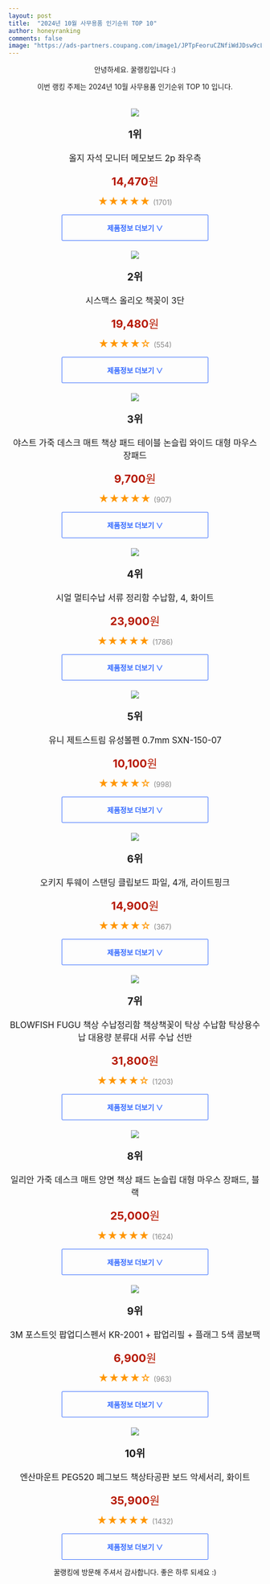 ```yaml
---
layout: post
title:  "2024년 10월 사무용품 인기순위 TOP 10"
author: honeyranking
comments: false
image: "https://ads-partners.coupang.com/image1/JPTpFeoruCZNfiWdJDsw9cLjrh8LnGfUPz_1rzESO8lLdgIN0odMAcggGv_MjTczQVpyi91lEvKTOAybkTvB50fwheszZ_B7tN0gCTF2QwekMtd4bfEjITih1RrNZXU6rFPQ1Nscpet8GLmikmY67Hm1mufOB3gtmx-Kv2jLk8DYphv1pRKqHYxO8OaXjC52Z6CirVmn8zGZSr0QeOR86wWzWRYJPNhPlYjjGvvJPinw7e85JfILedsn8Xmo8dquEp5Eq-OHW-eRfEReHWzGsACeq91fOExBTVruFB1hbBK_r2krdLwAgzmRZvUBnQ=="
---
```

<p style="text-align: center;">안녕하세요. 꿀랭킹입니다 :)</p>
<p style="text-align: center;">이번 랭킹 주제는 2024년 10월 사무용품 인기순위 TOP 10 입니다.</p><center><img src="https://ads-partners.coupang.com/image1/JPTpFeoruCZNfiWdJDsw9cLjrh8LnGfUPz_1rzESO8lLdgIN0odMAcggGv_MjTczQVpyi91lEvKTOAybkTvB50fwheszZ_B7tN0gCTF2QwekMtd4bfEjITih1RrNZXU6rFPQ1Nscpet8GLmikmY67Hm1mufOB3gtmx-Kv2jLk8DYphv1pRKqHYxO8OaXjC52Z6CirVmn8zGZSr0QeOR86wWzWRYJPNhPlYjjGvvJPinw7e85JfILedsn8Xmo8dquEp5Eq-OHW-eRfEReHWzGsACeq91fOExBTVruFB1hbBK_r2krdLwAgzmRZvUBnQ==" style="margin-top:20px" /></center><p style="text-align: center; font-size: 20px"><b>1위</b></p><p style="text-align: center; font-size: 17px">올지 자석 모니터 메모보드 2p 좌우측</p><p style="text-align: center;"><span style="color: #b61800; font-size: 22px;"><b>14,470</b>원</span></p><p style="text-align: center;"><span style="color: #ff9600; font-size: 20px;">★★★★★ </span><span style="color: #878787;">(1701)</span></p><center><a href="https://link.coupang.com/re/AFFSDP?lptag=AF3899140&subid=honeyrank&pageKey=7986828831&itemId=22187269106&vendorItemId=89233526068&traceid=V0-153-2aff08f4360bd84b&clickBeacon=62cf0720-9179-11ef-9fb7-fb25e2f2c6f9%7E3&requestid=20241024050000638039586890&token=31850C%7CMIXED"><div style="font-size: 14px; display: inline-block; padding: 15px 90px; color: #346aff; border-radius: 2px; border: 1px solid #346aff; cursor: pointer;"><b>제품정보 더보기 &or;</b></div></a></center><center><img src="https://ads-partners.coupang.com/image1/6k5JC8v3Pirxh50V6lH5fHg19hsSMEJnFTJSw--Gh7l-0EpXwXMN9OCaKNtVDnoYaguQTRYTUVu1gfPpV7_02Z-VETmO-J6Tq6bjsXzP6WC97lPc5yWr7VzUWXjShQDfaA6fCT3JcELwIwGZaob_crHQL3BGZ-aN3TsoDTtlLdcs2kM1L06wTqggT34ZMJ383GN8KnJp2ZHNkvvmX6A3jEfleZ1GaK19QICgK_1l6TvwQ8uKek9N1RPnf-BLtJCheXG9uQESczxAAWWEVVDKbQj2YE0jupBVT8E=" style="margin-top:20px" /></center><p style="text-align: center; font-size: 20px"><b>2위</b></p><p style="text-align: center; font-size: 17px">시스맥스 올리오 책꽂이 3단</p><p style="text-align: center;"><span style="color: #b61800; font-size: 22px;"><b>19,480</b>원</span></p><p style="text-align: center;"><span style="color: #ff9600; font-size: 20px;">★★★★☆ </span><span style="color: #878787;">(554)</span></p><center><a href="https://link.coupang.com/re/AFFSDP?lptag=AF3899140&subid=honeyrank&pageKey=6576927481&itemId=14785453635&vendorItemId=82025498284&traceid=V0-153-fd4e297c1d3ead8f&requestid=20241024050000638039586890&token=31850C%7CMIXED"><div style="font-size: 14px; display: inline-block; padding: 15px 90px; color: #346aff; border-radius: 2px; border: 1px solid #346aff; cursor: pointer;"><b>제품정보 더보기 &or;</b></div></a></center><center><img src="https://ads-partners.coupang.com/image1/z3KafoDZ6FvL_lU3z0f5V_CpU4qUKdTtWxTjEo6J-xJa_qCOZQ3GZqpVaPJBLKn9YRKYqMDOKn0vQdFLRwK85XRl7WAwdXH8sxpbtUJmZaYBne-qKvfcoloro_U89luBuVSNiZSf-ec9_7ycyoJ9CyWq9k7jspbLoLE3WbTStSvzuhYMzxtAwEJ7ozzY9c0Up0XRmiYU6Q0A5eimRVq-PcqXcwncNekrrp0Zu8is4LuelywtC9VjjxXZjJ-4AWuQxWuWR5uoLtIljITkp4jho_TtSUsh59bozxj_H2hf97NjUnuFvrZW_UPs" style="margin-top:20px" /></center><p style="text-align: center; font-size: 20px"><b>3위</b></p><p style="text-align: center; font-size: 17px">야스트 가죽 데스크 매트 책상 패드 테이블 논슬립 와이드 대형 마우스 장패드</p><p style="text-align: center;"><span style="color: #b61800; font-size: 22px;"><b>9,700</b>원</span></p><p style="text-align: center;"><span style="color: #ff9600; font-size: 20px;">★★★★★ </span><span style="color: #878787;">(907)</span></p><center><a href="https://link.coupang.com/re/AFFSDP?lptag=AF3899140&subid=honeyrank&pageKey=5597399414&itemId=9003820842&vendorItemId=76290281667&traceid=V0-153-bc8817ff3cf9bcec&requestid=20241024050000638039586890&token=31850C%7CMIXED"><div style="font-size: 14px; display: inline-block; padding: 15px 90px; color: #346aff; border-radius: 2px; border: 1px solid #346aff; cursor: pointer;"><b>제품정보 더보기 &or;</b></div></a></center><center><img src="https://ads-partners.coupang.com/image1/z0wvwizCZnKl3MnWz18loq_hfJ_G1B0C2XUEMquirvATVkkwQCngCAmShNXzknGN427KRoKS49m-AKDbOpOGEwAjjdavxINAqRUFInnh0r-zWc8iWQP6zyCDEA9V7xGGvGXhG4hq41zGRlsI7qKBg6_MrxtJ-NK6CarGKak4iFg94uoZDIAI-_I2kQKyXB2m1hHKyEfCRItZkH0biMom-rUYXRkWtH99JC7CTKBno5D9qG7Wl9v8lQXD-f2PIu16hJVtSElgwiWbvJ037jQrxJK8UH4pXlkC8FL5w9HSp-oAdDsZosuU_i7pE54RMDs=" style="margin-top:20px" /></center><p style="text-align: center; font-size: 20px"><b>4위</b></p><p style="text-align: center; font-size: 17px">시얼 멀티수납 서류 정리함 수납함, 4, 화이트</p><p style="text-align: center;"><span style="color: #b61800; font-size: 22px;"><b>23,900</b>원</span></p><p style="text-align: center;"><span style="color: #ff9600; font-size: 20px;">★★★★★ </span><span style="color: #878787;">(1786)</span></p><center><a href="https://link.coupang.com/re/AFFSDP?lptag=AF3899140&subid=honeyrank&pageKey=8097997446&itemId=22897759243&vendorItemId=89934063760&traceid=V0-153-01665dfa396ddf77&clickBeacon=62cf2e30-9179-11ef-9106-198acefed3d1%7E3&requestid=20241024050000638039586890&token=31850C%7CMIXED"><div style="font-size: 14px; display: inline-block; padding: 15px 90px; color: #346aff; border-radius: 2px; border: 1px solid #346aff; cursor: pointer;"><b>제품정보 더보기 &or;</b></div></a></center><center><img src="https://ads-partners.coupang.com/image1/pxuuMybrwXndJaUnp2stK3Y2M3xi-buxqZoaeU9tf_BjEA_5uMLggYBfM6Ydglc1EaE3XjC7afZaynthbFuTUUkJjJwp82QgMoww5_vPFsjXqUepbItPGVbueFuL5bgmbEL0cQQOxosBkDVt6NEptpvPrVDM3QSEneP6FVW0DMLgvHC8oCX3DXGhsBf0VEXykbJxNj3oDkv8AcLohBzp0VEExzSzGAyFQfZfqoDWwi_-0BxsMEbY3GfNZhMjQeUExS5WI4kcTXLnA5uUekSgtdT3SAODq1hMUw==" style="margin-top:20px" /></center><p style="text-align: center; font-size: 20px"><b>5위</b></p><p style="text-align: center; font-size: 17px">유니 제트스트림 유성볼펜 0.7mm SXN-150-07</p><p style="text-align: center;"><span style="color: #b61800; font-size: 22px;"><b>10,100</b>원</span></p><p style="text-align: center;"><span style="color: #ff9600; font-size: 20px;">★★★★☆ </span><span style="color: #878787;">(998)</span></p><center><a href="https://link.coupang.com/re/AFFSDP?lptag=AF3899140&subid=honeyrank&pageKey=11975730&itemId=51299885&vendorItemId=3079957881&traceid=V0-153-086bcc47c3f6c782&requestid=20241024050000638039586890&token=31850C%7CMIXED"><div style="font-size: 14px; display: inline-block; padding: 15px 90px; color: #346aff; border-radius: 2px; border: 1px solid #346aff; cursor: pointer;"><b>제품정보 더보기 &or;</b></div></a></center><center><img src="https://ads-partners.coupang.com/image1/-El5SENZMQ27TyCK-PWJJPAppp33H9uK5H1exel-dzk2oGM7Z4JehOt8t_zW31UxD40LMssja-cVwA5BMRnDsercDZ8C_dsgLcvIbT6IYddW8Lfbl1kBlp_q_5ZmxfXel_9oTJnRXp7JFizP4DULGuT1V3RhOcLlXEo_R_cjnaO5hl3d6nXQNXy3d6-vOk2PSfFR2Hgvblz7IYY9ARTfBWqSWuCcFlyPRmamHeGUwBD3EaLt-ZYwt1ysdjBqV5YhELaE8UZnQ6aqPfUGJ50YX_g6gy_xzMQ2WBqzCKoUwwfaveKPmPv1D94l9NGBC3Q=" style="margin-top:20px" /></center><p style="text-align: center; font-size: 20px"><b>6위</b></p><p style="text-align: center; font-size: 17px">오키지 투웨이 스탠딩 클립보드 파일, 4개, 라이트핑크</p><p style="text-align: center;"><span style="color: #b61800; font-size: 22px;"><b>14,900</b>원</span></p><p style="text-align: center;"><span style="color: #ff9600; font-size: 20px;">★★★★☆ </span><span style="color: #878787;">(367)</span></p><center><a href="https://link.coupang.com/re/AFFSDP?lptag=AF3899140&subid=honeyrank&pageKey=8331267671&itemId=24053645396&vendorItemId=91073723917&traceid=V0-153-20585153a518cf3c&clickBeacon=62cf2e30-9179-11ef-ae4d-3a377ff203f5%7E3&requestid=20241024050000638039586890&token=31850C%7CMIXED"><div style="font-size: 14px; display: inline-block; padding: 15px 90px; color: #346aff; border-radius: 2px; border: 1px solid #346aff; cursor: pointer;"><b>제품정보 더보기 &or;</b></div></a></center><center><img src="https://ads-partners.coupang.com/image1/LrfeP0ChecQ6f0PzLpWHZwrM3sT6cCA2ToZHBT1fmUQZa0HJyxK_KNpbCVbC4eusP2MP72OCz3ey2qcqW4Of3PdRPwLfXnpsmy7uKi0EQHiAuGCOcpzScQFObqtjtLsUe4TKKof3n4RT2k_HEhlY_4o_1jmOtGT1li473UkapHqBfAgQAokRuMOS9_n3il8RrELer5TcnMT-Mjj9SeADkbd3wrn_Q6lXpU5D7WkgAorpVndvMCDb7pdAqZq9y7fUEVzqENhnuCx613QcxzD0xvC0jhl71Chwf6Uh67wGXhpmEE1vgn8_y0jwfg==" style="margin-top:20px" /></center><p style="text-align: center; font-size: 20px"><b>7위</b></p><p style="text-align: center; font-size: 17px">BLOWFISH FUGU 책상 수납정리함 책상책꽂이 탁상 수납함 탁상용수납 대용량 분류대 서류 수납 선반</p><p style="text-align: center;"><span style="color: #b61800; font-size: 22px;"><b>31,800</b>원</span></p><p style="text-align: center;"><span style="color: #ff9600; font-size: 20px;">★★★★☆ </span><span style="color: #878787;">(1203)</span></p><center><a href="https://link.coupang.com/re/AFFSDP?lptag=AF3899140&subid=honeyrank&pageKey=7425913617&itemId=19275440664&vendorItemId=89849077577&traceid=V0-153-efb9cb038a33157d&requestid=20241024050000638039586890&token=31850C%7CMIXED"><div style="font-size: 14px; display: inline-block; padding: 15px 90px; color: #346aff; border-radius: 2px; border: 1px solid #346aff; cursor: pointer;"><b>제품정보 더보기 &or;</b></div></a></center><center><img src="https://ads-partners.coupang.com/image1/gwqyJ8CCCJ2zNkuBg7dDAGQe-QvFxKYbr7woIEQyubExMvTJXWEuJjnYrhBtQF-EMejbsJcqKR2D4mEC9YXss0o3uAcf2UyratFqfS13CNJy3nrtjCGfnXvmSTL1m5C6TRHdw_0tOFQ07dvMbO8XqtS_8ouS8Y4UHNndDnSVvZY7B_bXNyqoE74niWBN8gx7d6Y9Kf7kc2h-f5aumZ9GFLIieygP9_9i62-uX5xIqSiQEa8XKLf44FP8lM7A0c4tyVCwGqnXXDVxF_xajq3jTyXi1wJXc0PXybbDq419xK0-dOc_SxXtg0NuAGEPVQ==" style="margin-top:20px" /></center><p style="text-align: center; font-size: 20px"><b>8위</b></p><p style="text-align: center; font-size: 17px">일리안 가죽 데스크 매트 양면 책상 패드 논슬립 대형 마우스 장패드, 블랙</p><p style="text-align: center;"><span style="color: #b61800; font-size: 22px;"><b>25,000</b>원</span></p><p style="text-align: center;"><span style="color: #ff9600; font-size: 20px;">★★★★★ </span><span style="color: #878787;">(1624)</span></p><center><a href="https://link.coupang.com/re/AFFSDP?lptag=AF3899140&subid=honeyrank&pageKey=8106478028&itemId=22948046194&vendorItemId=90409706232&traceid=V0-153-7d864b03f25b6c98&clickBeacon=62cf2e30-9179-11ef-a155-d58cda4e5d79%7E3&requestid=20241024050000638039586890&token=31850C%7CMIXED"><div style="font-size: 14px; display: inline-block; padding: 15px 90px; color: #346aff; border-radius: 2px; border: 1px solid #346aff; cursor: pointer;"><b>제품정보 더보기 &or;</b></div></a></center><center><img src="https://ads-partners.coupang.com/image1/ofbNYGkFVCOMy5BeoRrTqYx2ZgHWGLcLwrjhzNkIjhmkRdunreCodq4mMPA-OUpPKebWDYecmKUizEm2hj3NE6dYktMFiI9CjYE5ENiZTzHmaMyz6Xj_eOlekOZTj1KQnrUc3RWkgWwS6JAAx7XlmhH1nnz53mhpFxj8UUJOfLf-4EKJpVKnjl_J-Yn413TfwStjK9YfPR9Wx2jor0qfM353tnjWRRckTA7Us_uoYNjbl9a0WV5W3kBJoac1UaZak_uUJ9BTGBpT-Gz8vRAhFK6DfKDzvEcP" style="margin-top:20px" /></center><p style="text-align: center; font-size: 20px"><b>9위</b></p><p style="text-align: center; font-size: 17px">3M 포스트잇 팝업디스펜서 KR-2001 + 팝업리필 + 플래그 5색 콤보팩</p><p style="text-align: center;"><span style="color: #b61800; font-size: 22px;"><b>6,900</b>원</span></p><p style="text-align: center;"><span style="color: #ff9600; font-size: 20px;">★★★★☆ </span><span style="color: #878787;">(963)</span></p><center><a href="https://link.coupang.com/re/AFFSDP?lptag=AF3899140&subid=honeyrank&pageKey=111180&itemId=212456&vendorItemId=3000151705&traceid=V0-153-d6e21d98740ccebd&requestid=20241024050000638039586890&token=31850C%7CMIXED"><div style="font-size: 14px; display: inline-block; padding: 15px 90px; color: #346aff; border-radius: 2px; border: 1px solid #346aff; cursor: pointer;"><b>제품정보 더보기 &or;</b></div></a></center><center><img src="https://ads-partners.coupang.com/image1/Y2Jch02kt2JF211KY4i2E6BY5p-tMlf4EeyicaPK05_D5Hwr3VaaftQwTPjCJjueZnbNE7pdQrrt4SzCEOI82eNbaboOzexdKEZR_RbqedZ9IESA-XYVlc9n09UBfFhhS3f0Q8hzB54CGg7JQZpBdLsU3MhAoWgp7sO6ERfzmmm2yN9e7mSNB8hXh59dn8SkR1Q9BM7Qc4yLfYphSPqdK7_AIemm3ntPTQujLdOflslaEBA7dZPRmCfMhUg5199m_l57bprIextIGNhEqSO8zHqMQolngXB2JX-YtdVKGLtx0FSurg9PwY9FSlWNMA==" style="margin-top:20px" /></center><p style="text-align: center; font-size: 20px"><b>10위</b></p><p style="text-align: center; font-size: 17px">엔산마운트 PEG520 페그보드 책상타공판 보드 악세서리, 화이트</p><p style="text-align: center;"><span style="color: #b61800; font-size: 22px;"><b>35,900</b>원</span></p><p style="text-align: center;"><span style="color: #ff9600; font-size: 20px;">★★★★★ </span><span style="color: #878787;">(1432)</span></p><center><a href="https://link.coupang.com/re/AFFSDP?lptag=AF3899140&subid=honeyrank&pageKey=7689730695&itemId=20560662104&vendorItemId=87636530500&traceid=V0-153-2d40f47ce154852a&clickBeacon=62cf2e30-9179-11ef-9e5d-e4b892603343%7E3&requestid=20241024050000638039586890&token=31850C%7CMIXED"><div style="font-size: 14px; display: inline-block; padding: 15px 90px; color: #346aff; border-radius: 2px; border: 1px solid #346aff; cursor: pointer;"><b>제품정보 더보기 &or;</b></div></a></center><p style="text-align: center;">꿀랭킹에 방문해 주셔서 감사합니다. 좋은 하루 되세요 :)</p>
